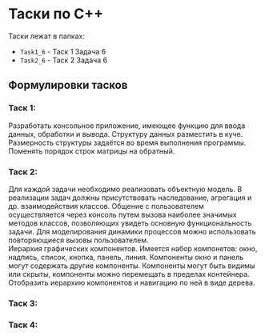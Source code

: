 # Таски по С++

Таски лежат в папках:

* `Task1_6` - Таск 1 Задача 6
* `Task2_6` - Таск 2 Задача 6

## Формулировки тасков
### Таск 1:
Разработать консольное приложение, имеющее функцию для ввода данных, обработки и вывода. Структуру данных разместить в куче. Размерность структуры задаётся во время выполнения программы.  
Поменять порядок строк матрицы на обратный.
### Таск 2:
Для каждой задачи необходимо реализовать объектную модель. В реализации задач должны присутствовать наследование, агрегация и др. взаимодействия классов. Общение с пользователем осуществляется через консоль путем вызова наиболее значимых методов классов, позволяющих увидеть основную функциональность задачи. Для моделирования  динамики процессов можно использовать повторяющиеся вызовы пользователем.  
Иерархия графических компонентов. Имеется набор компонетов: окно, надпись, список, кнопка, панель, линия. Компоненты окно и панель могут содержать другие компоненты. Компоненты могут быть видимы или скрыты, компоненты можно перемещать в пределах контейнера. Отобразить иерархию компонентов и навигацию по ней в виде дерева.
### Таск 3:
### Таск 4:
